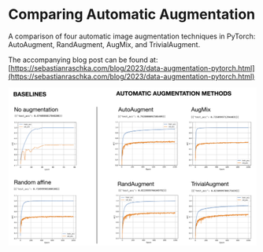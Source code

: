 # Comparing Automatic Augmentation



A comparison of four automatic image augmentation techniques in PyTorch: AutoAugment, RandAugment, AugMix, and TrivialAugment.

The accompanying blog post can be found at: [https://sebastianraschka.com/blog/2023/data-augmentation-pytorch.html](https://sebastianraschka.com/blog/2023/data-augmentation-pytorch.html)





![](results.png)